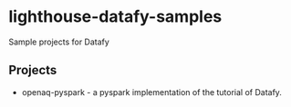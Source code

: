 # lighthouse-datafy-samples
Sample projects for Datafy 

## Projects 

- openaq-pyspark - a pyspark implementation of the tutorial of Datafy.
